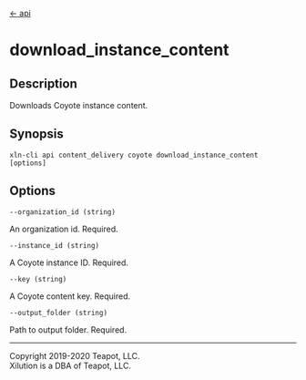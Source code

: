 [<- api](../../../api/index.md)

# download_instance_content

## Description

Downloads Coyote instance content.

## Synopsis

```
xln-cli api content_delivery coyote download_instance_content [options]
```

## Options

`--organization_id (string)`

An organization id. Required.

`--instance_id (string)`

A Coyote instance ID. Required.

`--key (string)`

A Coyote content key. Required.

`--output_folder (string)`

Path to output folder. Required.

---
Copyright 2019-2020 Teapot, LLC.  
Xilution is a DBA of Teapot, LLC.
